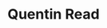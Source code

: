 ---
first_name: Quentin
last_name: Read
title: Quentin Read
role: Area Statistician
organizations:
- name: USDA Agricultural Research Service
  url: https://www.ars.usda.gov/
education:
  courses:
  - course: PhD Ecology & Evolutionary Biology
    institution: University of Tennessee
    year: 2016
  - course: BS Environmental Science
    institution: University of North Carolina
    year: 2009
social:
- icon: globe
  icon_pack: fas
  link: https://quentinread.com
- icon: google-scholar
  icon_pack: ai
  link: https://scholar.google.com/citations?user=nW17_vcAAAAJ&hl=en
- icon: orcid
  icon_pack: ai
  link: https://orcid.org/0000-0003-4315-5582
- icon: github
  icon_pack: fab
  link: https://github.com/qdread
- icon: linkedin
  icon_pack: fab
  link: https://www.linkedin.com/in/quentin-read-314077143/
interests:
- Bayesian statistics
- reproducibility
- generalized linear mixed models
- generalized additive mixed models
user_groups:
- Members
superuser: no
---